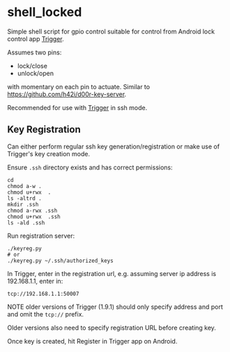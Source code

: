 # shell_locked

Simple shell script for gpio control suitable for control from Android lock control app [Trigger](https://github.com/mwarning/trigger).

Assumes two pins:
* lock/close
* unlock/open

with momentary on each pin to actuate. Similar to https://github.com/h42i/d00r-key-server.

Recommended for use with [Trigger](https://github.com/mwarning/trigger) in ssh mode.

## Key Registration

Can either perform regular ssh key generation/registration or make use of Trigger's key creation mode.

Ensure `.ssh` directory exists and has correct permissions:

    cd
    chmod a-w .
    chmod u+rwx  .
    ls -altrd .
    mkdir .ssh
    chmod a-rwx .ssh
    chmod u+rwx  .ssh
    ls -ald .ssh

Run registration server:

    ./keyreg.py
    # or
    ./keyreg.py ~/.ssh/authorized_keys


In Trigger, enter in the registration url, e.g. assuming server ip address is 192.168.1.1, enter in:

    tcp://192.168.1.1:50007

NOTE older versions of Trigger (1.9.1) should only specify
address and port and omit the `tcp://` prefix.

Older versions also need to specify registration URL before creating key.

Once key is created, hit Register in Trigger app on Android.

